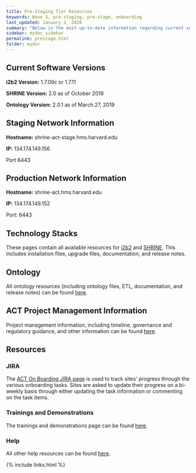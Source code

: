 ```yaml
---
title: Pre-Staging Tier Resources
keywords: Wave 5, pre-staging, pre-stage, onboarding
last_updated: January 2, 2020
summary: "Below is the most up-to-date information regarding current software, network, and technology requirements for pre-staging/onboarding sites."
sidebar: mydoc_sidebar
permalink: prestage.html
folder: mydoc
---
```


## Current Software Versions
**i2b2 Version:** 1.7.09c or 1.7.11 

**SHRINE Version:** 2.0 as of October 2019 

**Ontology Version:** 2.0.1 as of March 27, 2019  

## Staging Network Information 
**Hostname:** shrine-act-stage.hms.harvard.edu 

**IP:** 134.174.149.156 

Port 6443 

## Production Network Information 
**Hostname:** shrine-act.hms.harvard.edu 

**IP:** 134.174.149.152 

Port: 6443 

## Technology Stacks
These pages contain all available resources for [i2b2](/ACT-Network/i2b2.html) and [SHRINE](/ACT-Network/shrine.html). This includes installation files, upgrade files, documentation, and release notes.

## Ontology
All ontology resources (including ontology files, ETL, documentation, and release notes) can be found [here](/ACT-Network/ontology.html).

## ACT Project Management Information
Project management information, including timeline, governance and regulatory guidance, and other information can be found [here](/ACT-Network/project_managers.html).

## Resources
### JIRA
The [ACT On Boarding JIRA page](https://actnetwork.atlassian.net/projects/AOB/summary) is used to track sites' progress through the various onboarding tasks. Sites are asked to update their progress on a bi-weekly basis through either updating the task information or commenting on the task items.  

### Trainings and Demonstrations
The trainings and demonstrations page can be found [here](/ACT-Network/trainings.html).

### Help
All other help resources can be found [here](/ACT-Network/help.html).

{% include links.html %}
